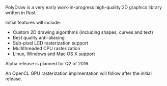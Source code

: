 PolyDraw is a very early work-in-progress high-quality 2D graphics library written in Rust.

Initial features will include:

* Custom 2D drawing algorithms (including shapes, curves and text)
* Best quality anti-aliasing
* Sub-pixel LCD rasterization support
* Multithreaded CPU rasterization
* Linux, Windows and Mac OS X support

Alpha release is planned for Q2 of 2016.

An OpenCL GPU rasterization implmentation will follow after the initial release.
